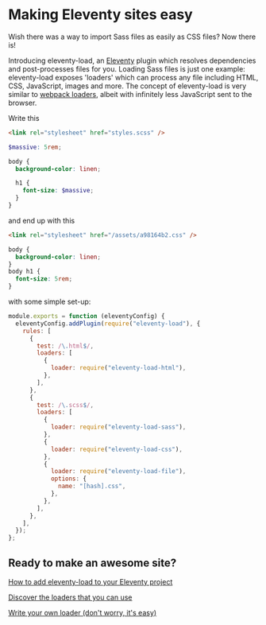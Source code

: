 # Making Eleventy sites&nbsp;easy

Wish there was a way to import Sass files as easily as CSS files? Now there is!

Introducing eleventy-load, an [Eleventy](https://11ty.dev/) plugin which resolves dependencies and post-processes files for you. Loading Sass files is just one example: eleventy-load exposes 'loaders' which can process any file including HTML, CSS, JavaScript, images and more. The concept of eleventy-load is very similar to [webpack loaders](https://webpack.js.org/loaders/), albeit with infinitely less JavaScript sent to the browser.

<div class="demonstration">
<div class="demonstration__column">

Write this

```html {data-file="index.html"}
<link rel="stylesheet" href="styles.scss" />
```

```scss {data-file="styles.scss"}
$massive: 5rem;

body {
  background-color: linen;

  h1 {
    font-size: $massive;
  }
}
```

</div>
<div class="demonstration__column">

and end up with this

```html {data-file="index.html"}
<link rel="stylesheet" href="/assets/a98164b2.css" />
```

```css {data-file="a98164b2.css"}
body {
  background-color: linen;
}
body h1 {
  font-size: 5rem;
}
```

</div>
<div class="demonstration__full">

with some simple set-up:

```js {data-file=".eleventy.js"}
module.exports = function (eleventyConfig) {
  eleventyConfig.addPlugin(require("eleventy-load"), {
    rules: [
      {
        test: /\.html$/,
        loaders: [
          {
            loader: require("eleventy-load-html"),
          },
        ],
      },
      {
        test: /\.scss$/,
        loaders: [
          {
            loader: require("eleventy-load-sass"),
          },
          {
            loader: require("eleventy-load-css"),
          },
          {
            loader: require("eleventy-load-file"),
            options: {
              name: "[hash].css",
            },
          },
        ],
      },
    ],
  });
};
```

</div>
</div>

## Ready to make an awesome site?

<div class="content__links">

[How to add eleventy-load to your Eleventy project](/usage/)

[Discover the loaders that you can use](/loaders/)

[Write your own loader (don't worry, it's easy)](/api/)

</div>
